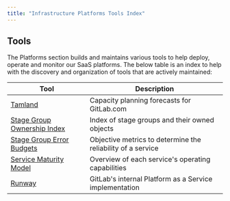 ```yaml
---
title: "Infrastructure Platforms Tools Index"
---
```


## Tools

The Platforms section builds and maintains various tools to help deploy, operate and monitor our SaaS platforms. The below table is an index to help with the discovery and organization of tools that are actively maintained:

| Tool                                                                                                           | Description                                                  |
|----------------------------------------------------------------------------------------------------------------|--------------------------------------------------------------|
| [Tamland](https://gitlab-com.gitlab.io/gl-infra/tamland/intro.html)                                            | Capacity planning forecasts for GitLab.com                |
| [Stage Group Ownership Index](https://gitlab-com.gitlab.io/gl-infra/platform/stage-groups-index/)              | Index of stage groups and their owned objects                |
| [Stage Group Error Budgets](https://dashboards.gitlab.net/dashboards/f/stage-groups/stage-groups)              | Objective metrics to determine the reliability of a service |
| [Service Maturity Model](/handbook/engineering/infrastructure-platforms/service-maturity-model/) | Overview of each service's operating capabilities            |
| [Runway](/handbook/engineering/infrastructure/platforms/tools/runway)                  | GitLab's internal Platform as a Service implementation       |
